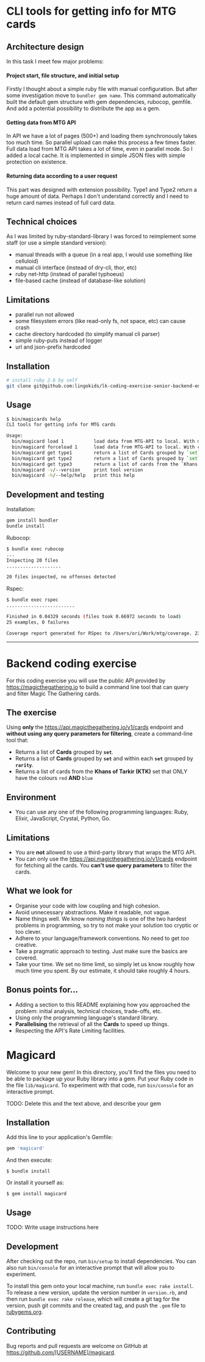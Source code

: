 # CLI tools for getting info for MTG cards

## Architecture design

In this task I meet few major problems:

#### Project start, file structure, and initial setup

Firstly I thought about a simple ruby file with manual configuration. But after some investigation move to `bundler gem name`. This command automatically built the default gem structure with gem dependencies, rubocop, gemfile.  And add a potential possibility to distribute the app as a gem.

#### Getting data from MTG API

In API we have a lot of pages (500+) and loading them synchronously takes too much time. So parallel upload can make this process a few times faster.
Full data load from MTG API takes a lot of time, even in parallel mode. So I added a local cache. It is implemented in simple JSON files with simple protection on existence.

#### Returning data according to a user request

This part was designed with extension possibility. Type1 and Type2 return a huge amount of data. Perhaps I don't understand correctly and I need to return card names instead of full card data.
## Technical choices

As I was limited by ruby-standard-library I was forced to reimplement some staff (or use a simple standard version):
- manual threads with a queue (in a real app, I would use something like celluloid)
- manual cli interface (instead of dry-cli, thor, etc)
- ruby net-http (instead of parallel typhoeus)
- file-based cache (instead of database-like solution)

## Limitations
- parallel run not allowed
- some filesystem errors (like read-only fs, not space, etc) can cause crash
- cache directory hardcoded (to simplify manual cli parser)
- simple ruby-puts instead of logger
- url and json-prefix hardcoded

## Installation

```bash
# install ruby 2.6 by self
git clone git@github.com:lingokids/lk-coding-exercise-senior-backend-engineer-alexander-randa.git magicard
```

## Usage

```bash
$ bin/magicards help
CLI tools for getting info for MTG cards

Usage:
  bin/magicard load 1           load data from MTG-API to local. With maximum number of parallel downloads. The default is 1
  bin/magicard forceload 1      load data from MTG-API to local. With cache clean
  bin/magicard get type1        return a list of Cards grouped by `set`
  bin/magicard get type2        return a list of Cards grouped by `set` and within each `set` grouped by `rarity`
  bin/magicard get type3        return a list of cards from the `Khans of Tarkir` set that ONLY have the colours `red` AND `blue`
  bin/magicard -v/--version     print tool version
  bin/magicard -h/--help/help   print this help
```

## Development and testing

Installation:
```bash
gem install bundler
bundle install
```

Rubocop:
```bash
$ bundle exec rubocop
...
Inspecting 20 files
....................

20 files inspected, no offenses detected

```

Rspec:
```bash
$ bundle exec rspec
.........................

Finished in 0.04329 seconds (files took 0.66972 seconds to load)
25 examples, 0 failures

Coverage report generated for RSpec to /Users/ori/Work/mtg/coverage. 232 / 232 LOC (100.0%) covered.
```

---

# Backend coding exercise

For this coding exercise you will use the public API provided by https://magicthegathering.io to build a command line tool that can query and filter Magic The Gathering cards.

## The exercise

Using **only** the https://api.magicthegathering.io/v1/cards endpoint and **without using any query parameters for filtering**, create a command-line tool that:

* Returns a list of **Cards** grouped by **`set`**.
* Returns a list of **Cards** grouped by **`set`** and within each **`set`** grouped by **`rarity`**.
* Returns a list of cards from the  **Khans of Tarkir (KTK)** set that ONLY have the colours `red` **AND** `blue`

## Environment

* You can use any one of the following programming languages: Ruby, Elixir, JavaScript, Crystal, Python, Go.

## Limitations

* You are **not** allowed to use a third-party library that wraps the MTG API.
* You can only use the https://api.magicthegathering.io/v1/cards endpoint for fetching all the cards. You **can't use query parameters** to filter the cards.

## What we look for

* Organise your code with low coupling and high cohesion.
* Avoid unnecessary abstractions. Make it readable, not vague.
* Name things well. We know _naming things_ is one of the two hardest problems in programming, so try to not make your solution too cryptic or too clever.
* Adhere to your language/framework conventions. No need to get _too_ creative.
* Take a pragmatic approach to testing. Just make sure the basics are covered.
* Take your time. We set no time limit, so simply let us know roughly how much time you spent. By our estimate, it should take roughly 4 hours.

## Bonus points for...

* Adding a section to this README explaining how you approached the problem: initial analysis, technical choices, trade-offs, etc.
* Using only the programming language's standard library.
* **Parallelising** the retrieval of all the **Cards** to speed up things.
* Respecting the API's Rate Limiting facilities.


















# Magicard

Welcome to your new gem! In this directory, you'll find the files you need to be able to package up your Ruby library into a gem. Put your Ruby code in the file `lib/magicard`. To experiment with that code, run `bin/console` for an interactive prompt.

TODO: Delete this and the text above, and describe your gem

## Installation

Add this line to your application's Gemfile:

```ruby
gem 'magicard'
```

And then execute:

    $ bundle install

Or install it yourself as:

    $ gem install magicard

## Usage

TODO: Write usage instructions here

## Development

After checking out the repo, run `bin/setup` to install dependencies. You can also run `bin/console` for an interactive prompt that will allow you to experiment.

To install this gem onto your local machine, run `bundle exec rake install`. To release a new version, update the version number in `version.rb`, and then run `bundle exec rake release`, which will create a git tag for the version, push git commits and the created tag, and push the `.gem` file to [rubygems.org](https://rubygems.org).

## Contributing

Bug reports and pull requests are welcome on GitHub at https://github.com/[USERNAME]/magicard.
